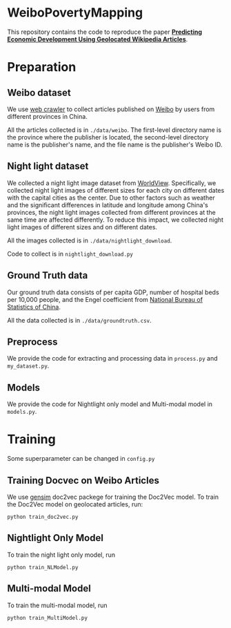# WeiboPovertyMapping
This repository contains the code to reproduce the paper [__Predicting Economic Development Using Geolocated Wikipedia Articles__](https://dl.acm.org/citation.cfm?doid=3292500.3330784).

# Preparation

## Weibo dataset
We use [web crawler](https://github.com/dataabc/weiboSpider) to collect articles published on [Weibo](https://weibo.com/) by users from different provinces in China.  

All the articles collected is in `./data/weibo`. The first-level directory name is the province where the publisher is located, the second-level directory name is the publisher's name, and the file name is the publisher's Weibo ID.

## Night light dataset
We collected a night light image dataset from [WorldView](https://worldview.earthdata.nasa.gov/). Specifically, we collected night light images of different sizes for each city on different dates with the capital cities as the center. Due to other factors such as weather and the significant differences in latitude and longitude among China's provinces, the night light images collected from different provinces at the same time are affected differently. To reduce this impact, we collected night light images of different sizes and on different dates.
 
All the images collected is in `./data/nightlight_download`.

Code to collect is in `nightlight_download.py`

## Ground Truth data
Our ground truth data consists of per capita GDP, number of hospital beds per 10,000 people, and the Engel coefficient from [National Bureau of Statistics of China](https://data.stats.gov.cn/).

All the data collected is in `./data/groundtruth.csv`.

## Preprocess
We provide the code for extracting and processing data in `process.py` and `my_dataset.py`.

## Models
We provide the code for Nightlight only model and Multi-modal model in `models.py`.

# Training
Some superparameter can be changed in `config.py`

## Training Docvec on Weibo Articles
We use [gensim](https://radimrehurek.com/gensim/models/doc2vec.html) doc2vec packege for training the Doc2Vec model. To train the Doc2Vec model on geolocated articles, run:

```
python train_doc2vec.py
```

## Nightlight Only Model
To train the night light only model, run

```
python train_NLModel.py
```

## Multi-modal Model
To train the multi-modal model, run

```
python train_MultiModel.py
```
